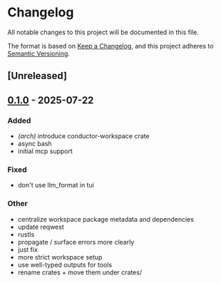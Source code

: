 # Changelog

All notable changes to this project will be documented in this file.

The format is based on [Keep a Changelog](https://keepachangelog.com/en/1.0.0/),
and this project adheres to [Semantic Versioning](https://semver.org/spec/v2.0.0.html).

## [Unreleased]

## [0.1.0](https://github.com/BrendanGraham14/conductor/releases/tag/conductor-tools-v0.1.0) - 2025-07-22

### Added

- *(arch)* introduce conductor-workspace crate
- async bash
- initial mcp support

### Fixed

- don't use llm_format in tui

### Other

- centralize workspace package metadata and dependencies
- update reqwest
- rustls
- propagate / surface errors more clearly
- just fix
- more strict workspace setup
- use well-typed outputs for tools
- rename crates + move them under crates/
